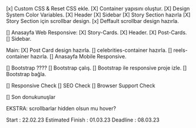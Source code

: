 [x] Custom CSS & Reset CSS ekle.
[X] Container yapısını oluştur.
[X] Design System Color Variables.
[X] Header
[X] Sidebar
[X] Story Section hazırla
[X] Story Section için scrollbar design.
[x] Deffault scrollbar design hazırla.

[] Anasayfa Web Responsive:
[X] Story-Cards.
[X] Header.
[X] Post-Cards.
[] Sidebar.

Main:
[X] Post Card design hazırla.
[] celebrities-container hazırla.
[] reels-container hazırla.
[] Anasayfa Mobile Responsive.




[] Bootstrap ????
[] Bootstrap çalış.
[] Bootstrap ile responsive proje izle.
[] Bootstrap bağla.

[] Responsive Check
[] SEO Check
[] Browser Support Check

[] Son donukunuşlar

EKSTRA:
scrollbarlar hidden olsun mu hover?




Start : 22.02.23
Estimated Finish : 01.03.23
Deadline : 08.03.23